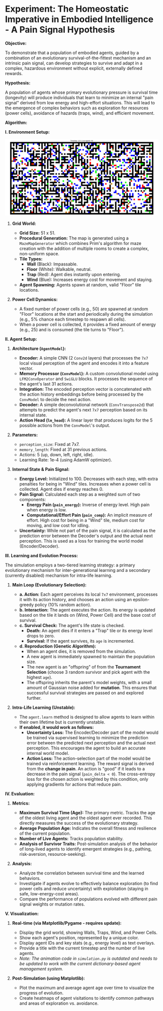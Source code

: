 # **Experiment: The Homeostatic Imperative in Embodied Intelligence - A Pain Signal Hypothesis**

**Objective:**

To demonstrate that a population of embodied agents, guided by a combination of an evolutionary survival-of-the-fittest mechanism and an intrinsic pain signal, can develop strategies to survive and adapt in a complex, hazardous environment without explicit, externally defined rewards.

**Hypothesis:**

A population of agents whose primary evolutionary pressure is survival time (longevity) will produce individuals that learn to minimize an internal "pain signal" derived from low energy and high-effort situations. This will lead to the emergence of complex behaviors such as exploration for resources (power cells), avoidance of hazards (traps, wind), and efficient movement.

**Algorithm:**

**I. Environment Setup:**

![grid-world](grid_world.png)

1.  **Grid World:**
    *   **Grid Size:** 51 x 51.
    *   **Procedural Generation:** The map is generated using a `MazeMapGenerator` which combines Prim's algorithm for maze creation with the addition of multiple rooms to create a complex, non-uniform space.
    *   **Tile Types:**
        *   **Wall** (Black): Impassable.
        *   **Floor** (White): Walkable, neutral.
        *   **Trap** (Red): Agent dies instantly upon entering.
        *   **Wind** (Blue): Increases energy cost for movement and staying.
    *   **Agent Spawning:** Agents spawn at random, valid "Floor" tile locations.

2.  **Power Cell Dynamics:**
    *   A fixed number of power cells (e.g., 50) are spawned at random "Floor" locations at the start and periodically during the simulation (e.g., 5% chance each timestep to respawn all cells).
    *   When a power cell is collected, it provides a fixed amount of energy (e.g., 25) and is consumed (the tile turns to "Floor").

**II. Agent Setup:**

1.  **Architecture (`AgentModel`):**
    *   **Encoder:** A simple CNN (2 `Conv2d` layers) that processes the `7x7` local visual perception of the agent and encodes it into a feature vector.
    *   **Memory Processor (`ConvModel`):** A custom convolutional model using `LFM2ConvOperator` and `SwiGLU` blocks. It processes the sequence of the agent's last 31 actions.
    *   **Integration:** The encoded perception vector is concatenated with the action history embeddings before being processed by the `ConvModel` to decide the next action.
    *   **Decoder:** A simple deconvolutional network (`ConvTranspose2d`) that attempts to predict the agent's next `7x7` perception based on its internal state.
    *   **Action Head (`lm_head`):** A linear layer that produces logits for the 5 possible actions from the `ConvModel`'s output.

2.  **Parameters:**
    *   `perception_size`: Fixed at 7x7.
    *   `memory_length`: Fixed at 31 previous actions.
    *   Actions: 5 (up, down, left, right, idle).
    *   Learning Rate: 1e-4 (using AdamW optimizer).

3.  **Internal State & Pain Signal:**
    *   **Energy Level:** Initialized to 100. Decreases with each step, with extra penalties for being in "Wind" tiles. Increases when a power cell is collected. Agent dies if energy reaches 0.
    *   **Pain Signal:** Calculated each step as a weighted sum of two components:
        *   **Energy Pain (`pain_energy`):** Inverse of energy level. High pain when energy is low.
        *   **Computational/Effort Pain (`pain_comp`):** An implicit measure of effort. High cost for being in a "Wind" tile, medium cost for moving, and low cost for idling.
    *   **Uncertainty:** While not part of the pain signal, it is calculated as the prediction error between the Decoder's output and the actual next perception. This is used as a loss for training the world model (Encoder/Decoder).

**III. Learning and Evolution Process:**

The simulation employs a two-tiered learning strategy: a primary evolutionary mechanism for inter-generational learning and a secondary (currently disabled) mechanism for intra-life learning.

1.  **Main Loop (Evolutionary Selection):**
    *   **a. Action:** Each agent perceives its local `7x7` environment, processes it with its action history, and chooses an action using an epsilon-greedy policy (10% random action).
    *   **b. Interaction:** The agent executes the action. Its energy is updated based on the tile it lands on (Wind, Power Cell) and the base cost of survival.
    *   **c. Survival Check:** The agent's life state is checked.
        *   **Death:** An agent dies if it enters a "Trap" tile or its energy level drops to zero.
        *   **Survival:** If the agent survives, its `age` is incremented.
    *   **d. Reproduction (Genetic Algorithm):**
        *   When an agent dies, it is removed from the simulation.
        *   A new agent is immediately spawned to maintain the population size.
        *   The new agent is an "offspring" of from the **Tournament Selection** (choose 3 random survivor and pick agent with the highest `age`).
        *   The offspring inherits the parent's model weights, with a small amount of Gaussian noise added for **mutation**. This ensures that successful survival strategies are passed on and explored further.

2.  **Intra-Life Learning (Unstable):**
    *   The `agent.learn` method is designed to allow agents to learn within their own lifetime but is currently unstable.
    *   **If enabled, it would work as follows:**
        *   **Uncertainty Loss:** The Encoder/Decoder part of the model would be trained via supervised learning to minimize the prediction error between the predicted next perception and the actual next perception. This encourages the agent to build an accurate internal world model.
        *   **Action Loss:** The action-selection part of the model would be trained via reinforcement learning. The reward signal is derived from the **change in pain**. An action is "good" if it leads to a decrease in the pain signal (`pain_delta < 0`). The cross-entropy loss for the chosen action is weighted by this condition, only applying gradients for actions that reduce pain.

**IV. Evaluation:**

1.  **Metrics:**
    *   **Maximum Survival Time (Age):** The primary metric. Tracks the age of the oldest living agent and the oldest agent ever recorded. This directly measures the success of the evolutionary strategy.
    *   **Average Population Age:** Indicates the overall fitness and resilience of the current population.
    *   **Number of Live Agents:** Tracks population stability.
    *   **Analysis of Survivor Traits:** Post-simulation analysis of the behavior of long-lived agents to identify emergent strategies (e.g., pathing, risk-aversion, resource-seeking).

2.  **Analysis:**
    *   Analyze the correlation between survival time and the learned behaviors.
    *   Investigate if agents evolve to effectively balance exploration (to find power cells and reduce uncertainty) with exploitation (staying in safe, low-energy-cost areas).
    *   Compare the performance of populations evolved with different pain signal weights or mutation rates.

**V. Visualization:**

1.  **Real-time (via Matplotlib/Pygame - requires update):**
    *   Display the grid world, showing Walls, Traps, Wind, and Power Cells.
    *   Show each agent's position, represented by a unique color.
    *   Display agent IDs and key stats (e.g., energy level) as text overlays.
    *   Provide a title with the current timestep and the number of live agents.
    *   *Note: The animation code in `simulation.py` is outdated and needs to be updated to work with the current dictionary-based agent management system.*

2.  **Post-Simulation (using Matplotlib):**
    *   Plot the maximum and average agent age over time to visualize the progress of evolution.
    *   Create heatmaps of agent visitations to identify common pathways and areas of exploration vs. avoidance.